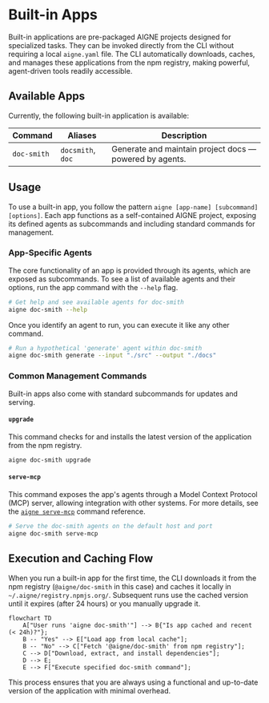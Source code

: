 # Built-in Apps

Built-in applications are pre-packaged AIGNE projects designed for specialized tasks. They can be invoked directly from the CLI without requiring a local `aigne.yaml` file. The CLI automatically downloads, caches, and manages these applications from the npm registry, making powerful, agent-driven tools readily accessible.

## Available Apps

Currently, the following built-in application is available:

| Command     | Aliases           | Description                                                 |
|-------------|-------------------|-------------------------------------------------------------|
| `doc-smith` | `docsmith`, `doc` | Generate and maintain project docs — powered by agents.     |

## Usage

To use a built-in app, you follow the pattern `aigne [app-name] [subcommand] [options]`. Each app functions as a self-contained AIGNE project, exposing its defined agents as subcommands and including standard commands for management.

### App-Specific Agents

The core functionality of an app is provided through its agents, which are exposed as subcommands. To see a list of available agents and their options, run the app command with the `--help` flag.

```bash
# Get help and see available agents for doc-smith
aigne doc-smith --help
```

Once you identify an agent to run, you can execute it like any other command.

```bash
# Run a hypothetical 'generate' agent within doc-smith
aigne doc-smith generate --input "./src" --output "./docs"
```

### Common Management Commands

Built-in apps also come with standard subcommands for updates and serving.

#### `upgrade`

This command checks for and installs the latest version of the application from the npm registry.

```bash
aigne doc-smith upgrade
```

#### `serve-mcp`

This command exposes the app's agents through a Model Context Protocol (MCP) server, allowing integration with other systems. For more details, see the [`aigne serve-mcp`](./command-reference-serve-mcp.md) command reference.

```bash
# Serve the doc-smith agents on the default host and port
aigne doc-smith serve-mcp
```

## Execution and Caching Flow

When you run a built-in app for the first time, the CLI downloads it from the npm registry (`@aigne/doc-smith` in this case) and caches it locally in `~/.aigne/registry.npmjs.org/`. Subsequent runs use the cached version until it expires (after 24 hours) or you manually upgrade it.

```mermaid
flowchart TD
    A["User runs 'aigne doc-smith'"] --> B{"Is app cached and recent (< 24h)?"};
    B -- "Yes" --> E["Load app from local cache"];
    B -- "No" --> C["Fetch '@aigne/doc-smith' from npm registry"];
    C --> D["Download, extract, and install dependencies"];
    D --> E;
    E --> F["Execute specified doc-smith command"];
```

This process ensures that you are always using a functional and up-to-date version of the application with minimal overhead.